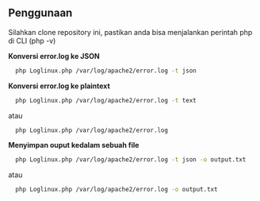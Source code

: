 ## Penggunaan

Silahkan clone repository ini, pastikan anda bisa menjalankan perintah php di CLI (php -v)

**Konversi error.log ke JSON**
```bash
  php Loglinux.php /var/log/apache2/error.log -t json
```

**Konversi error.log ke plaintext**
```bash
  php Loglinux.php /var/log/apache2/error.log -t text
```

atau
```bash
  php Loglinux.php /var/log/apache2/error.log
```

**Menyimpan ouput kedalam sebuah file**
```bash
  php Loglinux.php /var/log/apache2/error.log -t json -o output.txt
```

atau
```bash
  php Loglinux.php /var/log/apache2/error.log -o output.txt
```
